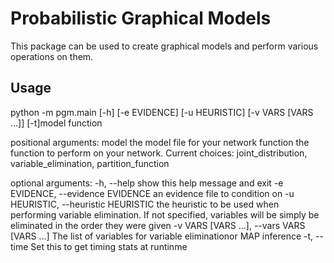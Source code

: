 Probabilistic Graphical Models
==============================

This package can be used to create graphical models and perform various operations on them.

Usage
-----

python -m pgm.main [-h] [-e EVIDENCE] [-u HEURISTIC] [-v VARS [VARS ...]] [-t]model function


positional arguments:
  model                 the model file for your network
  function              the function to perform on your network. Current
                        choices: joint_distribution, variable_elimination,
                        partition_function

optional arguments:
  -h, --help            show this help message and exit
  -e EVIDENCE, --evidence EVIDENCE
                        an evidence file to condition on
  -u HEURISTIC, --heuristic HEURISTIC
                        the heuristic to be used when performing variable
                        elimination. If not specified, variables will be
                        simply be eliminated in the order they were given
  -v VARS [VARS ...], --vars VARS [VARS ...]
                        The list of variables for variable eliminationor MAP
                        inference
  -t, --time            Set this to get timing stats at runtinme
